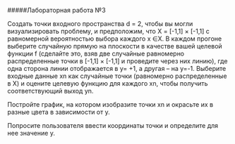 #####Лабораторная работа №3

Создать точки входного пространства d = 2, чтобы вы могли визуализировать проблему, и предположим, что X = [-1,1] × [-1,1] с равномерной вероятностью выбора каждого x ∈X. В каждом прогоне выберите случайную прямую на плоскости в качестве вашей целевой функции f (сделайте это, взяв две случайные равномерно распределенные точки в [-1,1] × [-1,1] и проведите через них линию), где одна сторона линии отображается в y= +1, а другая – на y=-1. Выберите входные данные xn как случайные точки (равномерно распределенные в X) и оцените целевую функцию для каждого xn, чтобы получить соответствующий выход yn. 

Постройте график, на котором изобразите точки xn  и окрасьте их в разные цвета в зависимости от y. 

Попросите пользователя ввести координаты точки и определите для нее значение y.

